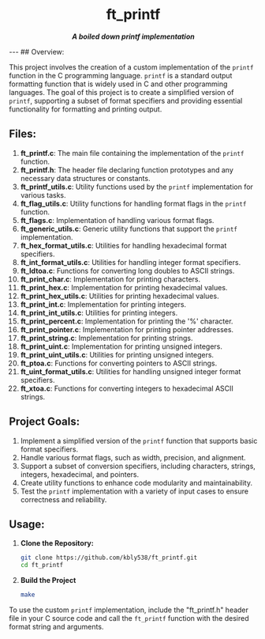 <h1 align="center">
	ft_printf
</h1>
<p align="center"><b><i>A boiled down printf implementation</i></b></p>
---
## Overview:

This project involves the creation of a custom implementation of the `printf` function in the C programming language. `printf` is a standard output formatting function that is widely used in C and other programming languages. The goal of this project is to create a simplified version of `printf`, supporting a subset of format specifiers and providing essential functionality for formatting and printing output.

## Files:

1. **ft_printf.c**: The main file containing the implementation of the `printf` function.
2. **ft_printf.h**: The header file declaring function prototypes and any necessary data structures or constants.
3. **ft_printf_utils.c**: Utility functions used by the `printf` implementation for various tasks.
4. **ft_flag_utils.c**: Utility functions for handling format flags in the `printf` function.
5. **ft_flags.c**: Implementation of handling various format flags.
6. **ft_generic_utils.c**: Generic utility functions that support the `printf` implementation.
7. **ft_hex_format_utils.c**: Utilities for handling hexadecimal format specifiers.
8. **ft_int_format_utils.c**: Utilities for handling integer format specifiers.
9. **ft_ldtoa.c**: Functions for converting long doubles to ASCII strings.
10. **ft_print_char.c**: Implementation for printing characters.
11. **ft_print_hex.c**: Implementation for printing hexadecimal values.
12. **ft_print_hex_utils.c**: Utilities for printing hexadecimal values.
13. **ft_print_int.c**: Implementation for printing integers.
14. **ft_print_int_utils.c**: Utilities for printing integers.
15. **ft_print_percent.c**: Implementation for printing the '%' character.
16. **ft_print_pointer.c**: Implementation for printing pointer addresses.
17. **ft_print_string.c**: Implementation for printing strings.
18. **ft_print_uint.c**: Implementation for printing unsigned integers.
19. **ft_print_uint_utils.c**: Utilities for printing unsigned integers.
20. **ft_ptoa.c**: Functions for converting pointers to ASCII strings.
21. **ft_uint_format_utils.c**: Utilities for handling unsigned integer format specifiers.
22. **ft_xtoa.c**: Functions for converting integers to hexadecimal ASCII strings.

## Project Goals:

1. Implement a simplified version of the `printf` function that supports basic format specifiers.
2. Handle various format flags, such as width, precision, and alignment.
3. Support a subset of conversion specifiers, including characters, strings, integers, hexadecimal, and pointers.
4. Create utility functions to enhance code modularity and maintainability.
5. Test the `printf` implementation with a variety of input cases to ensure correctness and reliability.

## Usage:

1. **Clone the Repository:**
   ```bash
   git clone https://github.com/kbly538/ft_printf.git
   cd ft_printf
2. **Build the Project**
   ```bash
   make
To use the custom `printf` implementation, include the "ft_printf.h" header file in your C source code and call the `ft_printf` function with the desired format string and arguments.
